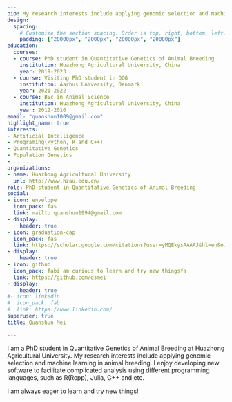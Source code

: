 ```yaml
---
bio: My research interests include applying genomic selection and machine learning in animal breeding.
design:
  spacing:
    # Customize the section spacing. Order is top, right, bottom, left.
    padding: ["20000px", "2000px", "20000px", "20000px"]
education:
  courses:
  - course: PhD student in Quantitative Genetics of Animal Breeding
    institution: Huazhong Agricultural University, China
    year: 2019-2023
  - course: Visiting PhD student in QGG
    institution: Aarhus University, Denmark
    year: 2021-2022
  - course: BSc in Animal Science
    institution: Huazhong Agricultural University, China
    year: 2012-2016
email: "quanshun1009@gmail.com"
highlight_name: true
interests:
- Artificial Intelligence
- Programing(Python, R and C++)
- Quantitative Genetics
- Population Genetics
- ......
organizations:
- name: Huazhong Agricultural University
  url: http://www.hzau.edu.cn/
role: PhD student in Quantitative Genetics of Animal Breeding
social:
- icon: envelope
  icon_pack: fas
  link: mailto:quanshun1994@gmail.com
- display:
    header: true
- icon: graduation-cap
  icon_pack: fas
  link: https://scholar.google.com/citations?user=yMQEkysAAAAJ&hl=en&oi=ao
- display:
    header: true
- icon: github
  icon_pack: fabi am curious to learn and try new thingsfa
  link: https://github.com/qsmei
- display:
    header: true
#- icon: linkedin
#  icon_pack: fab
#  link: https://www.linkedin.com/
superuser: true
title: Quanshun Mei 

---
```




I am a PhD student in Quantitative Genetics of Animal Breeding at Huazhong Agricultural University. My research interests include applying genomic selection and machine learning in animal breeding. I enjoy developing new software to facilitate complicated analysis using different programming languages, such as R(Rcpp), Julia, C++ and etc.  

I am always eager to learn and try new things!